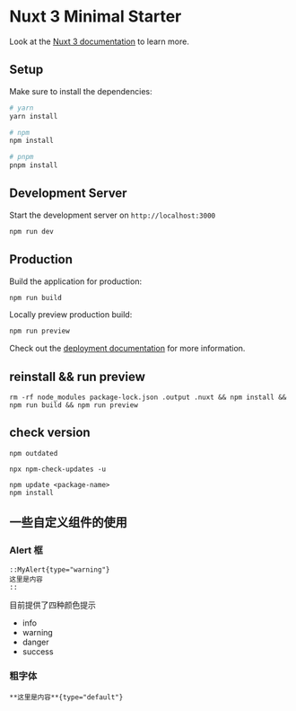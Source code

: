 # Nuxt 3 Minimal Starter

Look at the [Nuxt 3 documentation](https://nuxt.com/docs/getting-started/introduction) to learn more.

## Setup

Make sure to install the dependencies:

```bash
# yarn
yarn install

# npm
npm install

# pnpm
pnpm install
```

## Development Server

Start the development server on `http://localhost:3000`

```bash
npm run dev
```

## Production

Build the application for production:

```bash
npm run build
```

Locally preview production build:

```bash
npm run preview
```

Check out the [deployment documentation](https://nuxt.com/docs/getting-started/deployment) for more information.

## reinstall && run preview

```
rm -rf node_modules package-lock.json .output .nuxt && npm install && npm run build && npm run preview
```

## check version

```
npm outdated

npx npm-check-updates -u

npm update <package-name>
npm install
```

## 一些自定义组件的使用

### Alert 框

```
::MyAlert{type="warning"}
这里是内容
::
```

目前提供了四种颜色提示
- info
- warning
- danger
- success

### 粗字体

```
**这里是内容**{type="default"}
```